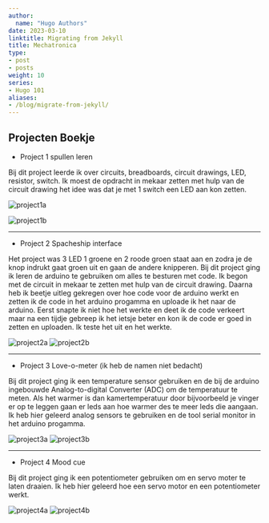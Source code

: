 ```yaml
---
author:
  name: "Hugo Authors"
date: 2023-03-10
linktitle: Migrating from Jekyll
title: Mechatronica
type:
- post
- posts
weight: 10
series:
- Hugo 101
aliases:
- /blog/migrate-from-jekyll/
---
```


## Projecten Boekje   

- Project 1 spullen leren  

Bij dit project leerde ik over circuits, breadboards, circuit drawings, LED, resistor, switch.
	Ik moest de opdracht in mekaar zetten met hulp van de circuit drawing het idee was dat je met 1 switch een LED aan kon zetten. 

![project1a](/images/project_1_a.png)

![project1b](/images/project_1_b.png)


---
* Project 2 Spacheship interface  
  
Het project was 3 LED 1 groene en 2 roode groen staat aan en zodra je de knop indrukt gaat groen uit en gaan de andere knipperen.
Bij dit project ging ik leren de arduino te gebruiken om alles te besturen met code.
Ik begon met de circuit in mekaar te zetten met hulp van de circuit drawing. 
Daarna heb ik beetje uitleg gekregen over hoe code voor de arduino werkt en zetten ik de code in het arduino progamma en uploade ik het naar de arduino.
Eerst snapte ik niet hoe het werkte en deet ik de code verkeert maar na een tijdje gebreep ik het ietsje beter en kon ik de code er goed in zetten en uploaden.
Ik teste het uit en het werkte.

![project2a](/images/project_2_a.png)
![project2b](/images/project_2_b.png)

---

* Project 3 Love-o-meter (ik heb de namen niet bedacht)  
  
Bij dit project ging ik een temperature sensor gebruiken en de bij de arduino ingebouwde Analog-to-digital Converter (ADC) om de temperatuur te meten. 
Als het warmer is dan kamertemperatuur door bijvoorbeeld je vinger er op te leggen gaan er leds aan hoe warmer des te meer leds die aangaan.
Ik heb hier geleerd analog sensors te gebruiken en de tool serial monitor in het arduino progamma.

![project3a](/images/project_3_a.png)
![project3b](/images/project_3_b.png)

---

* Project 4 Mood cue 

Bij dit project ging ik een potentiometer gebruiken om en servo moter te laten draaien.
Ik heb hier geleerd hoe een servo motor en een potentiometer werkt.

![project4a](/images/project_4_a.png)
![project4b](/images/project_4_b.png)
